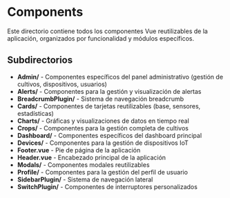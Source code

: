 # Components

Este directorio contiene todos los componentes Vue reutilizables de la aplicación, organizados por funcionalidad y módulos específicos.

## Subdirectorios

- **Admin/** - Componentes específicos del panel administrativo (gestión de cultivos, dispositivos, usuarios)
- **Alerts/** - Componentes para la gestión y visualización de alertas
- **BreadcrumbPlugin/** - Sistema de navegación breadcrumb
- **Cards/** - Componentes de tarjetas reutilizables (base, sensores, estadísticas)
- **Charts/** - Gráficas y visualizaciones de datos en tiempo real
- **Crops/** - Componentes para la gestión completa de cultivos
- **Dashboard/** - Componentes específicos del dashboard principal
- **Devices/** - Componentes para la gestión de dispositivos IoT
- **Footer.vue** - Pie de página de la aplicación
- **Header.vue** - Encabezado principal de la aplicación
- **Modals/** - Componentes modales reutilizables
- **Profile/** - Componentes para la gestión del perfil de usuario
- **SidebarPlugin/** - Sistema de navegación lateral
- **SwitchPlugin/** - Componentes de interruptores personalizados
